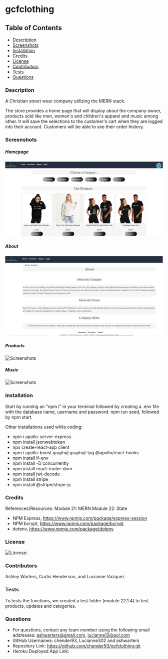 # gcfclothing

## Table of Contents
* [Description](#description)
* [Screenshots](#screenshots)
* [Installation](#installation)
* [Credits](#credits)
* [License](#license)
* [Contributors](#contributors)
* [Tests](#tests) 
* [Questions](#questions) 

### Description 
A Christian street wear company utilizing the MERN stack.  

The store provides a home page that will display about the company owner, products sold like men, women's and children's apparel and music among other.  It will save the selections to the customer's cart when they are logged into their account.  Customers will be able to see their order history.  

### Screenshots

##### Homepage
![Screenshots](./public/assets/homepage_screen.png)

##### About
![Screenshots](./public/assets/about.png)

##### Products
![Screenshots](./public/assets/products.png)

##### Music
![Screenshots](./public/assets/music.png)

### Installation
Start by running an "npm i" in your terminal followed by creating a .env file with the database name, username and password. npm run seed, followed by npm start. 

Other installations used while coding: 
* npm i apollo-server-express
* npm install jsonwebtoken
* npx create-react-app client
* npm i apollo-boost graphql graphql-tag @apollo/react-hooks 
* npm install if-env
* npm install -D concurrently 
* npm install react-router-dom 
* npm install jwt-decode
* npm install stripe
* npm install @stripe/stripe-js

### Credits
References/Resources: 
Module 21: MERN
Module 22: State<br>
* NPM Express, https://www.npmjs.com/package/express-session <br> 
* NPM bcrypt, https://www.npmjs.com/package/bcrypt <br> 
* dotenv, https://www.npmjs.com/package/dotenv <br> 

### License
![License: ](https://img.shields.io/badge/License-MPL%202.0-brightgreen.svg) <br>

### Contributors
Ashley Warters, Curtis Henderson, and Lucianne Vazquez

### Tests 
To tests the functions, we created a test folder (module 22.1.4) to test products, updates and categories.  

### Questions 
* For questions, contact any team member using the following email addresses: ashwarters@gmail.com, lucianne12@aol.com<br> 
* GitHub Usernames: chender93, Lucianne302 and ashwarters
* Repository Link: https://github.com/chender93/gcfclothing.git
* Heroku Deployed App Link: 

